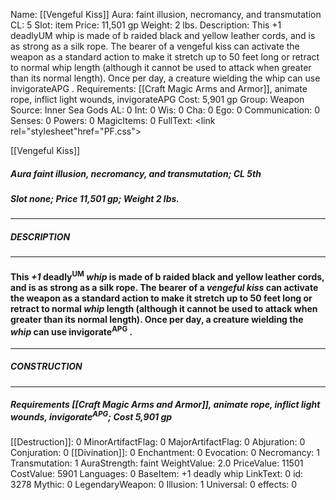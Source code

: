 Name: [[Vengeful Kiss]]
Aura: faint illusion, necromancy, and transmutation
CL: 5
Slot: item
Price: 11,501 gp
Weight: 2 lbs.
Description: This +1 deadlyUM whip is made of b raided black and yellow leather cords, and is as strong as a silk rope. The bearer of a vengeful kiss can activate the weapon as a standard action to make it stretch up to 50 feet long or retract to normal whip length (although it cannot be used to attack when greater than its normal length). Once per day, a creature wielding the whip can use invigorateAPG .
Requirements: [[Craft Magic Arms and Armor]], animate rope, inflict light wounds, invigorateAPG
Cost: 5,901 gp
Group: Weapon
Source: Inner Sea Gods
AL: 0
Int: 0
Wis: 0
Cha: 0
Ego: 0
Communication: 0
Senses: 0
Powers: 0
MagicItems: 0
FullText: <link rel="stylesheet"href="PF.css"><div class="heading"><p class="alignleft">[[Vengeful Kiss]]</p><div style="clear: both;"></div></div><div><h5><b>Aura </b>faint illusion, necromancy, and transmutation; <b>CL </b>5th</h5><h5><b>Slot </b>none; <b>Price </b>11,501 gp; <b>Weight </b>2 lbs.</h5></div><hr/><div><h5><b>DESCRIPTION</b></h5></div><hr/><div><h4><p>This <i>+1</i> deadly<sup>UM</sup> <i>whip</i> is made of b raided black and yellow leather cords, and is as strong as a silk rope. The bearer of a <i>vengeful kiss</i> can activate the weapon as a standard action to make it stretch up to 50 feet long or retract to normal <i>whip</i> length (although it cannot be used to attack when greater than its normal length). Once per day, a creature wielding the <i>whip</i> can use invigorate<sup>APG</sup> .</p></h4></div><hr/><div><h5><b>CONSTRUCTION</b></h5></div><hr/><div><h5><b>Requirements </b>[[Craft Magic Arms and Armor]], <i>animate rope</i>, <i>inflict light wounds</i>, <i>invigorate<sup>APG</sup></i>; <b>Cost </b>5,901 gp</h5></div>
[[Destruction]]: 0
MinorArtifactFlag: 0
MajorArtifactFlag: 0
Abjuration: 0
Conjuration: 0
[[Divination]]: 0
Enchantment: 0
Evocation: 0
Necromancy: 1
Transmutation: 1
AuraStrength: faint
WeightValue: 2.0
PriceValue: 11501
CostValue: 5901
Languages: 0
BaseItem: +1 deadly whip
LinkText: 0
id: 3278
Mythic: 0
LegendaryWeapon: 0
Illusion: 1
Universal: 0
effects: 0
